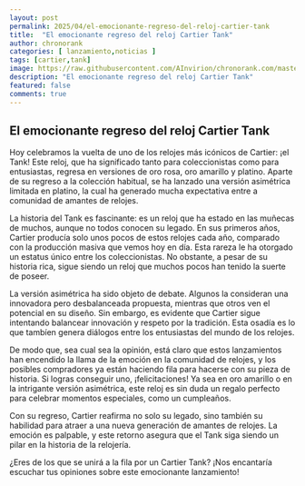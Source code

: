 ```yaml
---
layout: post
permalink: 2025/04/el-emocionante-regreso-del-reloj-cartier-tank
title:  "El emocionante regreso del reloj Cartier Tank"
author: chronorank
categories: [ lanzamiento,noticias ]
tags: [cartier,tank]
image: https://raw.githubusercontent.com/AInvirion/chronorank.com/master/images/posts/20250405080129.png
description: "El emocionante regreso del reloj Cartier Tank"
featured: false
comments: true
---
```

## El emocionante regreso del reloj Cartier Tank

Hoy celebramos la vuelta de uno de los relojes más icónicos de Cartier: ¡el Tank! Este reloj, que ha significado tanto para coleccionistas como para entusiastas, regresa en versiones de oro rosa, oro amarillo y platino. Aparte de su regreso a la colección habitual, se ha lanzado una versión asimétrica limitada en platino, la cual ha generado mucha expectativa entre a comunidad de amantes de relojes.

La historia del Tank es fascinante: es un reloj que ha estado en las muñecas de muchos, aunque no todos conocen su legado. En sus primeros años, Cartier producía solo unos pocos de estos relojes cada año, comparado con la producción masiva que vemos hoy en día. Esta rareza le ha otorgado un estatus único entre los coleccionistas. No obstante, a pesar de su historia rica, sigue siendo un reloj que muchos pocos han tenido la suerte de poseer.

La versión asimétrica ha sido objeto de debate. Algunos la consideran una innovadora pero desbalanceada propuesta, mientras que otros ven el potencial en su diseño. Sin embargo, es evidente que Cartier sigue intentando balancear innovación y respeto por la tradición. Esta osadía es lo que tambíen genera diálogos entre los entusiastas del mundo de los relojes.

De modo que, sea cual sea la opinión, está claro que estos lanzamientos han encendido la llama de la emoción en la comunidad de relojes, y los posibles compradores ya están haciendo fila para hacerse con su pieza de historia. Si logras conseguir uno, ¡felicitaciones! Ya sea en oro amarillo o en la intrigante versión asimétrica, este reloj es sin duda un regalo perfecto para celebrar momentos especiales, como un cumpleaños.

Con su regreso, Cartier reafirma no solo su legado, sino también su habilidad para atraer a una nueva generación de amantes de relojes. La emoción es palpable, y este retorno asegura que el Tank siga siendo un pilar en la historia de la relojería.

¿Eres de los que se unirá a la fila por un Cartier Tank? ¡Nos encantaría escuchar tus opiniones sobre este emocionante lanzamiento!